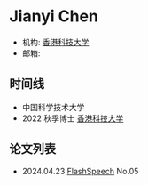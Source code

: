 # Jianyi Chen

- 机构: [香港科技大学](../Institutions/HKUST_香港科技大学.md)
- 邮箱: 

## 时间线

- 中国科学技术大学
- 2022 秋季博士 [香港科技大学](../Institutions/HKUST_香港科技大学.md)

## 论文列表

- 2024.04.23 [FlashSpeech](../Models/Diffusion/2024.04.23_FlashSpeech.md) No.05


